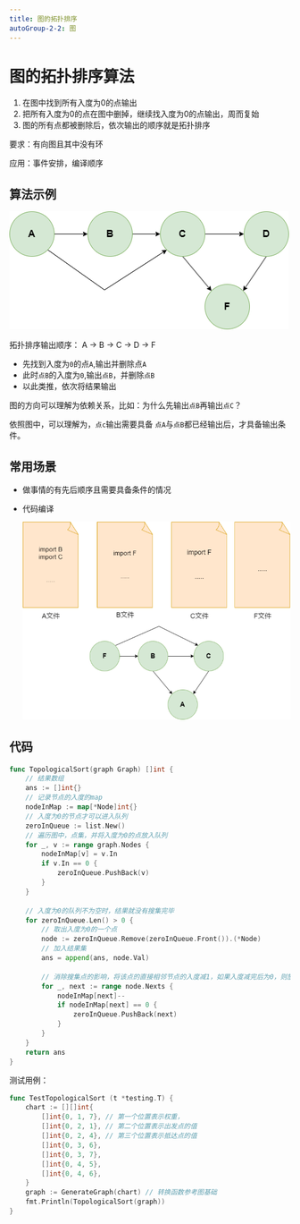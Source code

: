 ```yaml
---
title: 图的拓扑排序
autoGroup-2-2: 图
---
```


# 图的拓扑排序算法

1. 在图中找到所有入度为0的点输出
2. 把所有入度为0的点在图中删掉，继续找入度为0的点输出，周而复始
3. 图的所有点都被删除后，依次输出的顺序就是拓扑排序

要求：有向图且其中没有环

应用：事件安排，编译顺序

## 算法示例

![](/advance_2_graph_2_topology.assets/graph_topology.drawio.png)

拓扑排序输出顺序： A -> B -> C -> D -> F

- 先找到入度为`0`的点`A`,输出并删除点`A`
- 此时`点B`的入度为`0`,输出`点B`，并删除`点B`
- 以此类推，依次将结果输出



图的方向可以理解为依赖关系，比如：为什么先输出`点B`再输出`点C`？

依照图中，可以理解为，`点c`输出需要具备 `点A`与`点B`都已经输出后，才具备输出条件。

## 常用场景

- 做事情的有先后顺序且需要具备条件的情况

- 代码编译

  ![](/advance_2_graph_2_topology.assets/graph_topology_import.drawio.png)



## 代码

```go
func TopologicalSort(graph Graph) []int {
	// 结果数组
	ans := []int{}
	// 记录节点的入度的map
	nodeInMap := map[*Node]int{}
	// 入度为0的节点才可以进入队列
	zeroInQueue := list.New()
	// 遍历图中，点集，并将入度为0的点放入队列
	for _, v := range graph.Nodes {
		nodeInMap[v] = v.In
		if v.In == 0 {
			zeroInQueue.PushBack(v)
		}
	}

	// 入度为0的队列不为空时，结果就没有搜集完毕
	for zeroInQueue.Len() > 0 {
		// 取出入度为0的一个点
		node := zeroInQueue.Remove(zeroInQueue.Front()).(*Node)
		// 加入结果集
		ans = append(ans, node.Val)

		// 消除搜集点的影响，将该点的直接相邻节点的入度减1，如果入度减完后为0，则放入队列
		for _, next := range node.Nexts {
			nodeInMap[next]--
			if nodeInMap[next] == 0 {
				zeroInQueue.PushBack(next)
			}
		}
	}
	return ans
}
```

测试用例：

```go
func TestTopologicalSort (t *testing.T) {
	chart := [][]int{
		[]int{0, 1, 7}, // 第一个位置表示权重，
		[]int{0, 2, 1}, // 第二个位置表示出发点的值
		[]int{0, 2, 4}, // 第三个位置表示抵达点的值
		[]int{0, 3, 6},
		[]int{0, 3, 7},
		[]int{0, 4, 5},
		[]int{0, 4, 6},
	}
	graph := GenerateGraph(chart) // 转换函数参考图基础
	fmt.Println(TopologicalSort(graph))
}
```

